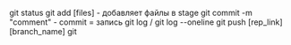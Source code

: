 git status
git add [files] - добавляет файлы в stage
git commit -m "comment" - commit = запись
git log / git log --oneline
git push [rep_link] [branch_name]
git
